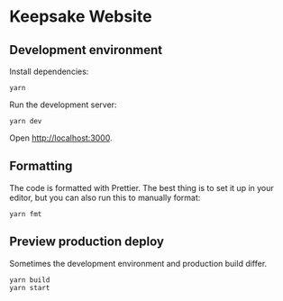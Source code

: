 # Keepsake Website

## Development environment

Install dependencies:

    yarn

Run the development server:

    yarn dev

Open [http://localhost:3000](http://localhost:3000).

## Formatting

The code is formatted with Prettier. The best thing is to set it up in your editor, but you can also run this to manually format:

    yarn fmt

## Preview production deploy

Sometimes the development environment and production build differ.

    yarn build
    yarn start
